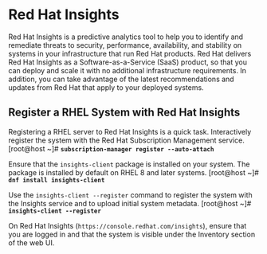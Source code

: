 # Red Hat Insights
Red Hat Insights is a predictive analytics tool to help you to identify and remediate threats to security, performance, availability, and stability on systems in your infrastructure that run Red Hat products. Red Hat delivers Red Hat Insights as a Software-as-a-Service (SaaS) product, so that you can deploy and scale it with no additional infrastructure requirements. In addition, you can take advantage of the latest recommendations and updates from Red Hat that apply to your deployed systems.
## Register a RHEL System with Red Hat Insights
Registering a RHEL server to Red Hat Insights is a quick task.
Interactively register the system with the Red Hat Subscription Management service.
[root@host ~]# **`subscription-manager register --auto-attach`**  

Ensure that the `insights-client` package is installed on your system. The package is installed by default on RHEL 8 and later systems.
[root@host ~]# **`dnf install insights-client`**  

Use the `insights-client --register` command to register the system with the Insights service and to upload initial system metadata.
[root@host ~]# **`insights-client --register`**  

On Red Hat Insights (`https://console.redhat.com/insights`), ensure that you are logged in and that the system is visible under the Inventory section of the web UI.